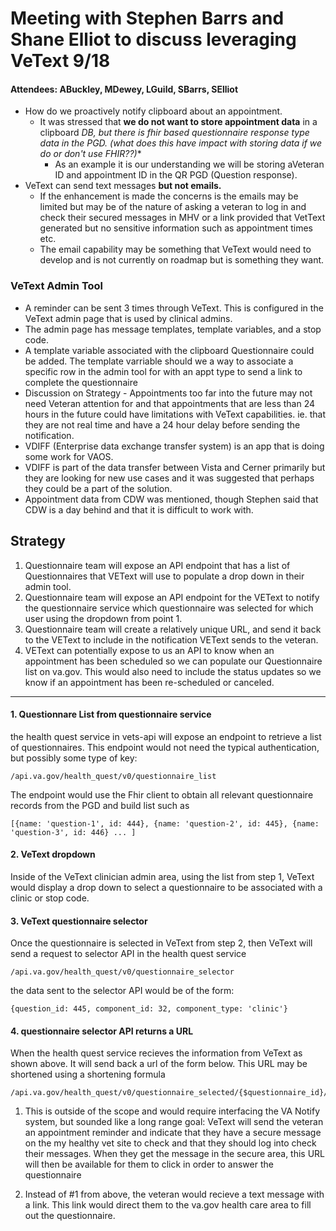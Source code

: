 # Meeting with Stephen Barrs and Shane Elliot to discuss leveraging VeText 9/18

#### Attendees:  ABuckley, MDewey, LGuild, SBarrs, SElliot

 -  How do we proactively notify clipboard about an appointment.  
	 - It was stressed that **we do not want to store appointment data** in a clipboard *DB, but there is fhir based questionnaire response type data in the PGD. (what does this have impact with storing data if we do or don't use FHIR??)** 
		- As an example it is our understanding we will be storing aVeteran ID and appointment ID in the QR PGD (Question response). 
 - VeText can send text messages **but not emails.** 
	 - If the enhancement is made the concerns is the emails may be limited but may be of the nature of asking a veteran to log in and check their secured messages in MHV or a link provided that VetText generated but no sensitive information such as appointment times etc.
	 - The email capability may be something that VeText would need to develop and is not currently on roadmap but is something they want. 
   
### VeText Admin Tool 
 - A reminder can be sent 3 times through VeText. This is configured in the VeText admin page that is used by clinical admins.
 - The admin page has message templates, template variables, and a stop code. 
 - A template variable associated with the clipboard Questionnaire could be added. The template varriable should we a way to associate a specific row in the admin tool for with an appt type to send a link to complete the questionnaire 
 - Discussion on Strategy - Appointments too far into the future may not need Veteran attention for and that appointments that are less than 24 hours in the future could have limitations with VeText capabilities. ie. that they are not real time and have a 24 hour delay before sending the notification.
- VDIFF (Enterprise data exchange transfer system) is an app that is doing some work for VAOS. 
- VDIFF is part of the data transfer between Vista and Cerner primarily but they are looking for new use cases and it was suggested that perhaps they could be a part of the solution.
- Appointment data from CDW was mentioned, though Stephen said that CDW is a day behind and that it is difficult to work with.

## Strategy 

 1. Questionnaire team will expose an API endpoint that has a list of Questionnaires that VEText will use to populate a drop down in their admin tool. 
 2. Questionnaire team will expose an API endpoint for the VEText to notify the questionnaire service which questionnaire was selected for which user using the dropdown from point 1. 
 3. Questionnaire team will create a relatively unique URL, and send it back to the VEText to include in the notification VEText sends to the veteran. 
 4. VEText can potentially expose to us an API to know when an appointment has been scheduled so we can populate our Questionnaire list on va.gov. This would also need to include the status updates so we know if an appointment has been re-scheduled or canceled. 

---

#### 1. Questionnare List from questionnaire service

the health quest service in vets-api will expose an endpoint to retrieve a list of questionnaires. This endpoint would not need the typical authentication, but possibly some type of key:
 

```
/api.va.gov/health_quest/v0/questionnaire_list
```
The endpoint would use the Fhir client to obtain all relevant questionnaire records from the PGD and build list such as

```
[{name: 'question-1', id: 444}, {name: 'question-2', id: 445}, {name: 'question-3', id: 446} ... ]
```

#### 2. VeText dropdown

Inside of the VeText clinician admin area, using the list from step 1, VeText would display a drop down to select a questionnaire to be associated with a clinic or stop code. 

#### 3. VeText questionnaire selector

Once the questionnaire is selected in VeText from step 2, then VeText will send a request to selector API in the health quest service 

```
/api.va.gov/health_quest/v0/questionnaire_selector
```

the data sent to the selector API would be of the form:

```
{question_id: 445, component_id: 32, component_type: 'clinic'}
```

#### 4. questionnaire selector API returns a URL

When the health quest service recieves the information from VeText as shown above. It will send back a url of the form below.
This URL may be shortened using a shortening formula

```
/api.va.gov/health_quest/v0/questionnaire_selected/{$questionnaire_id}/{$component_type}/{$component_id}
```

1. This is outside of the scope and would require interfacing the VA Notify system, but sounded like a long range goal:
VeText will send the veteran an appointment reminder and indicate that they have a secure message on the my healthy vet site to check and that they should log into check their messages. When they get the message in the secure area, this URL will then be available for them to click in order to answer the questionnaire

2. Instead of #1 from above, the veteran would recieve a text message with a link. This link would direct them to the va.gov health care area to fill out the questionnaire. 
